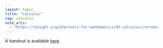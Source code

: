 ```yaml
---
layout: topic
title: "Calculus"
tag: calculus
note_urls:
  - "https://vknight.org/pfm/tools-for-mathematics/03-calculus/introduction/main.html"
---
```


A handout is available [here]({{site.baseurl}}/assets/handouts/spring/03-calculus/main.pdf).
